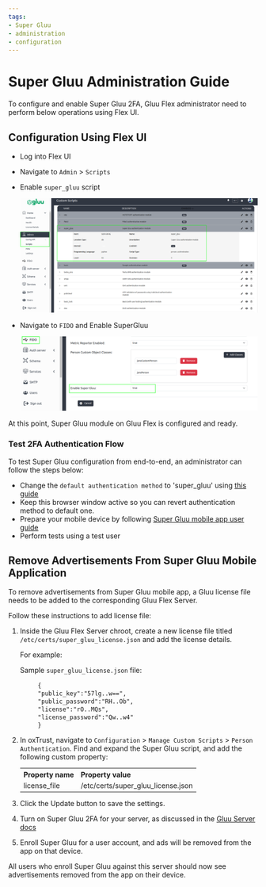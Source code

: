```yaml
---
tags:
- Super Gluu
- administration
- configuration
---
```


# Super Gluu Administration Guide

To configure and enable Super Gluu 2FA, Gluu Flex administrator need to perform below operations using Flex UI. 

## Configuration Using Flex UI

 - Log into Flex UI
 - Navigate to `Admin` > `Scripts`
 - Enable `super_gluu` script 
 
   ![image](../../assets/supergluu/admin-guide/Flex_UI_SuperGluu_script.png)

 - Navigate to `FIDO` and Enable SuperGluu
 
   ![image](../../assets/supergluu/admin-guide/Flex_Super_Gluu_2.png)

At this point, Super Gluu module on Gluu Flex is configured and ready. 

### Test 2FA Authentication Flow

To test Super Gluu configuration from end-to-end, an administrator can follow the steps below: 

 - Change the `default authentication method` to 'super_gluu' using [this guide](https://docs.jans.io/v1.0.14/admin/config-guide/jans-cli/cli-default-authentication-method/)
 - Keep this browser window active so you can revert authentication method to default one.
 - Prepare your mobile device by following [Super Gluu mobile app user guide](https://github.com/GluuFederation/flex/blob/docs-sg-changes/docs/supergluu/user-guide/index.md)
 - Perform tests using a test user 

## Remove Advertisements From Super Gluu Mobile Application

To remove advertisements from Super Gluu mobile app, a Gluu license file needs to be added to the corresponding 
Gluu Flex Server.

Follow these instructions to add license file: 

1. Inside the Gluu Flex Server chroot, create a new license file titled `/etc/certs/super_gluu_license.json` and add 
the license details.

      For example:

      Sample `super_gluu_license.json` file:
   
            {
            "public_key":"57lg..w==",
            "public_password":"RH..Ob",
            "license":"rO..MQs",
            "license_password":"Qw..w4"
            }

1. In oxTrust, navigate to `Configuration` > `Manage Custom Scripts` > `Person Authentication`. Find and expand the Super Gluu script, and add the following custom property:


      <table>
      <th>Property name</th><th>Property value</th>
      <tr><td>license_file</td><td>/etc/certs/super_gluu_license.json</tr>
      </table>

1. Click the Update button to save the settings. 

1. Turn on Super Gluu 2FA for your server, as discussed in the [Gluu Server docs](https://gluu.org/docs/ce/authn-guide/supergluu/)

1. Enroll Super Gluu for a user account, and ads will be removed from the app on that device. 

All users who enroll Super Gluu against this server should now see advertisements removed from the app on their device. 
